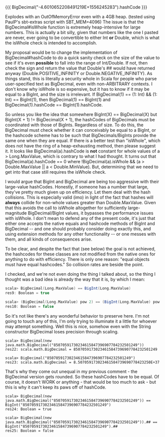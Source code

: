 {{{
BigDecimal("-4.6010652208491219E+1556245283").hashCode
}}}

Explodes with an OutOfMemoryError even with a 4GB heap.  (tested using PaulP's sbt-extras script with SBT_MEM=4096)  The issue is that the BigDecimal#isWhole function is extremely heap-intensive for large numbers.  This is actually a bit silly, given that numbers like the one I pasted are never, ever going to be convertible to either Int **or** Double, which is what the isWhole check is intended to accomplish.

My proposal would be to change the implementation of BigDecimal#hashCode to do a quick sanity check on the size of the value to see if it's even **possible** to fall into the range of Int/Double.  If not, then check the sign and return the value that Double's ## would have returned anyway (Double.POSITIVE_INFINITY or Double.NEGATIVE_INFINITY).  As things stand, this is literally a security whole in Scala for people who parse user-specified text as BigDecimal, even with non-ARBITRARY contexts.
I don't know why isWhole is so expensive, but it has to know if it may be equal to a BigInt, and the size is irrelevant.  If BigDecimal(1) == (1: Int) && (1: Int) == BigInt(1), then BigDecimal(1) == BigInt(1) and BigDecimal(1).hashCode == BigInt(1).hashCode.

So unless you like the idea that somewhere BigInt(X) == BigDecimal(X) but BigInt(X + 1) != BigDecimal(X + 1), the hashCodes of BigDecimals must be coordinated with those of BigInts.  Regardless of size.  To do this, the BigDecimal must check whether it can conceivably be equal to a BigInt, or the hashcode scheme has to be such that BigDecimals/BigInts provide the same one when they are equal.  If there is a better test than "isWhole", which does not have the ring of a heap-exhausting method, then please suggest it.
It looks like BigDecimal(a).hashCode is **not** constant for whole values of a > Long.MaxValue, which is contrary to what I had thought.  It turns out that BigDecimal(a).hashCode == 0 where !BigDecimal(a).isWhole && (a > Double.MaxValue || a < Double.MinValue).  But, determining that we need to get into that case still requires the isWhole check.

I would argue that BigInt and BigDecimal are being too aggressive with their large-value hashCodes.  Honestly, if someone has a number that large, they've pretty much given up on efficiency.  Let them deal with the hash collisions.  This is especially valid (imo) in light of the fact that hashes will **always** collide for non-whole values greater than Double.MaxValue.  Given that this avoids the call to isWhole altogether for sufficiently large-magnitude BigDecimal/BigInt values, it bypasses the performance issues with isWhole.
I don't mean to defend any of the present code, it's just that either one accepts the native equals and hashcode methods of BigInt and BigDecimal -- and one should probably consider doing exactly this, and using extension methods for any other functionality -- or one messes with them, and all kinds of consequences arise.

To be clear, and despite the fact that (see below) the goal is not achieved, the hashcodes for these classes are not modified from the native ones for anything to do with efficiency.  There is only one reason: "equal objects must have equal hashcodes." So collision rates are beside the point.

I checked, and we're not even doing the thing I talked about, so the thing I thought was a bad idea is already the way that it is, by which I mean:
```scala
scala> BigDecimal(Long.MaxValue) == BigInt(Long.MaxValue)
res9: Boolean = true

scala> (BigDecimal(Long.MaxValue) pow 2) == (BigInt(Long.MaxValue) pow 2)
res10: Boolean = false
```
So it's not like there's any wonderful behavior to preserve here.  I'm not going to touch any of this, I'm only trying to illuminate it a little for whoever may attempt something.
Well this is nice, somehow even with the String constructor BigDecimal loses precision through scaling.
```
scala> BigDecimal(new java.math.BigDecimal("85070591730234615847396907784232501249"))
res22: scala.math.BigDecimal = 85070591730234615847396907784232501249

scala> BigDecimal("85070591730234615847396907784232501249")
res23: scala.math.BigDecimal = 8.507059173023461584739690778423250E+37
```
That's why they come out unequal in my previous comment - the BigDecimal version gets rounded.
So these hashCodes have to be equal.  Of course, it doesn't WORK or anything - that would be too much to ask - but this is why it can't keep its paws off of hashCode.
```
scala> BigDecimal(new java.math.BigDecimal("85070591730234615847396907784232501249")) == BigInt("85070591730234615847396907784232501249")
res24: Boolean = true

scala> BigDecimal(new java.math.BigDecimal("85070591730234615847396907784232501249")).## == BigInt("85070591730234615847396907784232501249").##
res25: Boolean = false
```
